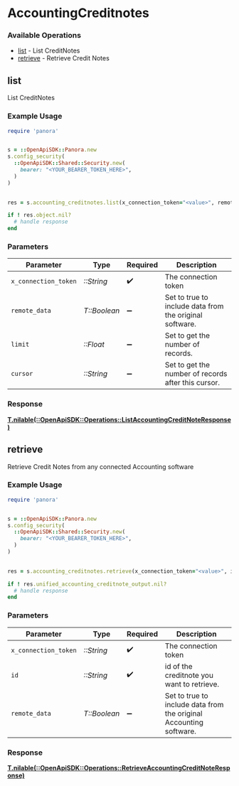 # AccountingCreditnotes


### Available Operations

* [list](#list) - List  CreditNotes
* [retrieve](#retrieve) - Retrieve Credit Notes

## list

List  CreditNotes

### Example Usage

```ruby
require 'panora'


s = ::OpenApiSDK::Panora.new
s.config_security(
  ::OpenApiSDK::Shared::Security.new(
    bearer: "<YOUR_BEARER_TOKEN_HERE>",
  )
)

    
res = s.accounting_creditnotes.list(x_connection_token="<value>", remote_data=false, limit=7685.78, cursor="<value>")

if ! res.object.nil?
  # handle response
end

```

### Parameters

| Parameter                                               | Type                                                    | Required                                                | Description                                             |
| ------------------------------------------------------- | ------------------------------------------------------- | ------------------------------------------------------- | ------------------------------------------------------- |
| `x_connection_token`                                    | *::String*                                              | :heavy_check_mark:                                      | The connection token                                    |
| `remote_data`                                           | *T::Boolean*                                            | :heavy_minus_sign:                                      | Set to true to include data from the original software. |
| `limit`                                                 | *::Float*                                               | :heavy_minus_sign:                                      | Set to get the number of records.                       |
| `cursor`                                                | *::String*                                              | :heavy_minus_sign:                                      | Set to get the number of records after this cursor.     |


### Response

**[T.nilable(::OpenApiSDK::Operations::ListAccountingCreditNoteResponse)](../../models/operations/listaccountingcreditnoteresponse.md)**


## retrieve

Retrieve Credit Notes from any connected Accounting software

### Example Usage

```ruby
require 'panora'


s = ::OpenApiSDK::Panora.new
s.config_security(
  ::OpenApiSDK::Shared::Security.new(
    bearer: "<YOUR_BEARER_TOKEN_HERE>",
  )
)

    
res = s.accounting_creditnotes.retrieve(x_connection_token="<value>", id="<value>", remote_data=false)

if ! res.unified_accounting_creditnote_output.nil?
  # handle response
end

```

### Parameters

| Parameter                                                          | Type                                                               | Required                                                           | Description                                                        |
| ------------------------------------------------------------------ | ------------------------------------------------------------------ | ------------------------------------------------------------------ | ------------------------------------------------------------------ |
| `x_connection_token`                                               | *::String*                                                         | :heavy_check_mark:                                                 | The connection token                                               |
| `id`                                                               | *::String*                                                         | :heavy_check_mark:                                                 | id of the creditnote you want to retrieve.                         |
| `remote_data`                                                      | *T::Boolean*                                                       | :heavy_minus_sign:                                                 | Set to true to include data from the original Accounting software. |


### Response

**[T.nilable(::OpenApiSDK::Operations::RetrieveAccountingCreditNoteResponse)](../../models/operations/retrieveaccountingcreditnoteresponse.md)**

